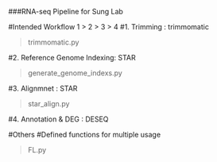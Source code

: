 ###RNA-seq Pipeline for Sung Lab

#Intended Workflow 1 > 2 > 3 > 4
#1. Trimming : trimmomatic
> trimmomatic.py

#2. Reference Genome Indexing: STAR
> generate_genome_indexs.py

#3. Alignmnet : STAR
> star_align.py

#4. Annotation & DEG : DESEQ

#Others
#Defined functions for multiple usage
> FL.py
